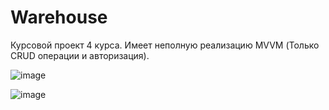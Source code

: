 # Warehouse

Курсовой проект 4 курса. Имеет неполную реализацию MVVM (Только CRUD операции и авторизация).

![image](https://user-images.githubusercontent.com/83917134/151807647-c77e526b-8587-4563-a70d-07d50c3e70ea.png)

![image](https://camo.githubusercontent.com/63371d36886ee658f5a97401f393e1ab1684b2fd3de674b8f5efc7d410b2a3d0/68747470733a2f2f6d656469612e67697068792e636f6d2f6d656469612f57556c706c634d704f43456d5447427442572f67697068792e676966)
